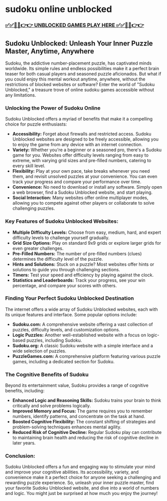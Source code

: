# sudoku online unblocked

### [✅✅🔴🔴👉👉 UNBLOCKED GAMES PLAY HERE ✅✅🔴🔴👉👉](https://topstoryindia.com)

## Sudoku Unblocked: Unleash Your Inner Puzzle Master, Anytime, Anywhere

Sudoku, the addictive number-placement puzzle, has captivated minds worldwide. Its simple rules and endless possibilities make it a perfect brain teaser for both casual players and seasoned puzzle aficionados.  But what if you could enjoy this mental workout anytime, anywhere, without the restrictions of blocked websites or software?  Enter the world of "Sudoku Unblocked," a treasure trove of online sudoku games accessible without any limitations.

### Unlocking the Power of Sudoku Online

Sudoku Unblocked offers a myriad of benefits that make it a compelling choice for puzzle enthusiasts:

* **Accessibility:** Forget about firewalls and restricted access. Sudoku Unblocked websites are designed to be freely accessible, allowing you to enjoy the game from any device with an internet connection. 
* **Variety:**  Whether you're a beginner or a seasoned pro, there's a Sudoku game for you. Websites offer difficulty levels ranging from easy to extreme, with varying grid sizes and pre-filled numbers, catering to every skill level.
* **Flexibility:** Play at your own pace, take breaks whenever you need them, and revisit unsolved puzzles at your convenience. You can even track your progress and compare your performance over time.
* **Convenience:**  No need to download or install any software. Simply open a web browser, find a Sudoku Unblocked website, and start playing.
* **Social Interaction:** Many websites offer online multiplayer modes, allowing you to compete against other players or collaborate to solve challenging puzzles.

### Key Features of Sudoku Unblocked Websites:

* **Multiple Difficulty Levels:**  Choose from easy, medium, hard, and expert difficulty levels to challenge yourself gradually.
* **Grid Size Options:**  Play on standard 9x9 grids or explore larger grids for even greater challenges.
* **Pre-Filled Numbers:**  The number of pre-filled numbers (clues) determines the difficulty level of the puzzle.
* **Hints and Solutions:**  Stuck on a puzzle?  Most websites offer hints or solutions to guide you through challenging sections.
* **Timers:**  Test your speed and efficiency by playing against the clock.
* **Statistics and Leaderboards:**  Track your progress, see your win percentage, and compare your scores with others.

### Finding Your Perfect Sudoku Unblocked Destination

The internet offers a wide array of Sudoku Unblocked websites, each with its unique features and interface. Some popular options include:

* **Sudoku.com:**  A comprehensive website offering a vast collection of puzzles, difficulty levels, and customization options.
* **Logic Puzzles:**  Another well-established website with a focus on logic-based puzzles, including Sudoku.
* **Sudoku.org:**  A classic Sudoku website with a simple interface and a wide selection of puzzles.
* **PuzzleGames.com:**  A comprehensive platform featuring various puzzle games, including a dedicated section for Sudoku.

### The Cognitive Benefits of Sudoku

Beyond its entertainment value, Sudoku provides a range of cognitive benefits, including:

* **Enhanced Logic and Reasoning Skills:**  Sudoku trains your brain to think critically and solve problems logically.
* **Improved Memory and Focus:**  The game requires you to remember numbers, identify patterns, and concentrate on the task at hand.
* **Boosted Cognitive Flexibility:**  The constant shifting of strategies and problem-solving techniques enhances mental agility.
* **Reduced Risk of Cognitive Decline:**  Regular Sudoku play can contribute to maintaining brain health and reducing the risk of cognitive decline in later years.

### Conclusion:

Sudoku Unblocked offers a fun and engaging way to stimulate your mind and improve your cognitive abilities. Its accessibility, variety, and convenience make it a perfect choice for anyone seeking a challenging and rewarding puzzle experience. So, unleash your inner puzzle master, find your favorite Sudoku Unblocked website, and dive into a world of numbers and logic. You might just be surprised at how much you enjoy the journey! 
